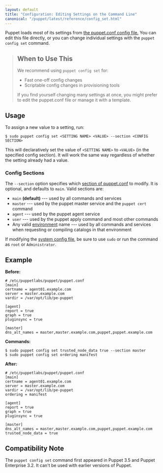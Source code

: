 ```yaml
---
layout: default
title: "Configuration: Editing Settings on the Command Line"
canonical: "/puppet/latest/reference/config_set.html"
---
```


[config_sections]: ./config_file_main.html#config-sections
[puppet.conf]: ./config_file_main.html
[environments]: ./environments.html
[confdir_sys]: ./dirs_confdir.html#system-and-user-confdirs

Puppet loads most of its settings from [the puppet.conf config file.][puppet.conf] You can edit this file directly, or you can change individual settings with the `puppet config set` command.

> When to Use This
> -----
>
> We recommend using `puppet config set` for:
>
> * Fast one-off config changes
> * Scriptable config changes in provisioning tools
>
> If you find yourself changing many settings at once, you might prefer to edit the puppet.conf file or manage it with a template.

Usage
-----

To assign a new value to a setting, run:

    $ sudo puppet config set <SETTING NAME> <VALUE> --section <CONFIG SECTION>

This will declaratively set the value of `<SETTING NAME>` to `<VALUE>` (in the specified config section). It will work the same way regardless of whether the setting already had a value.

### Config Sections

The `--section` option specifies which [section of puppet.conf][config_sections] to modify. It is optional, and defaults to `main`. Valid sections are:

* `main` **(default)** --- used by all commands and services
* `master` --- used by the puppet master service and the `puppet cert` command
* `agent` --- used by the puppet agent service
* `user` --- used by the puppet apply command and most other commands
* Any valid [environment][environments] name --- used by all commands and services when requesting or compiling catalogs in that environment

If modifying the [system config file][confdir_sys], be sure to use `sudo` or run the command as `root` or `Administrator`.

Example
-----

**Before:**

    # /etc/puppetlabs/puppet/puppet.conf
    [main]
    certname = agent01.example.com
    server = master.example.com
    vardir = /var/opt/lib/pe-puppet

    [agent]
    report = true
    graph = true
    pluginsync = true

    [master]
    dns_alt_names = master,master.example.com,puppet,puppet.example.com

**Commands:**

    $ sudo puppet config set trusted_node_data true --section master
    $ sudo puppet config set ordering manifest

**After:**

    # /etc/puppetlabs/puppet/puppet.conf
    [main]
    certname = agent01.example.com
    server = master.example.com
    vardir = /var/opt/lib/pe-puppet
    ordering = manifest

    [agent]
    report = true
    graph = true
    pluginsync = true

    [master]
    dns_alt_names = master,master.example.com,puppet,puppet.example.com
    trusted_node_data = true


Compatibility Note
-----

The `puppet config set` command first appeared in Puppet 3.5 and Puppet Enterprise 3.2. It can't be used with earlier versions of Puppet.
